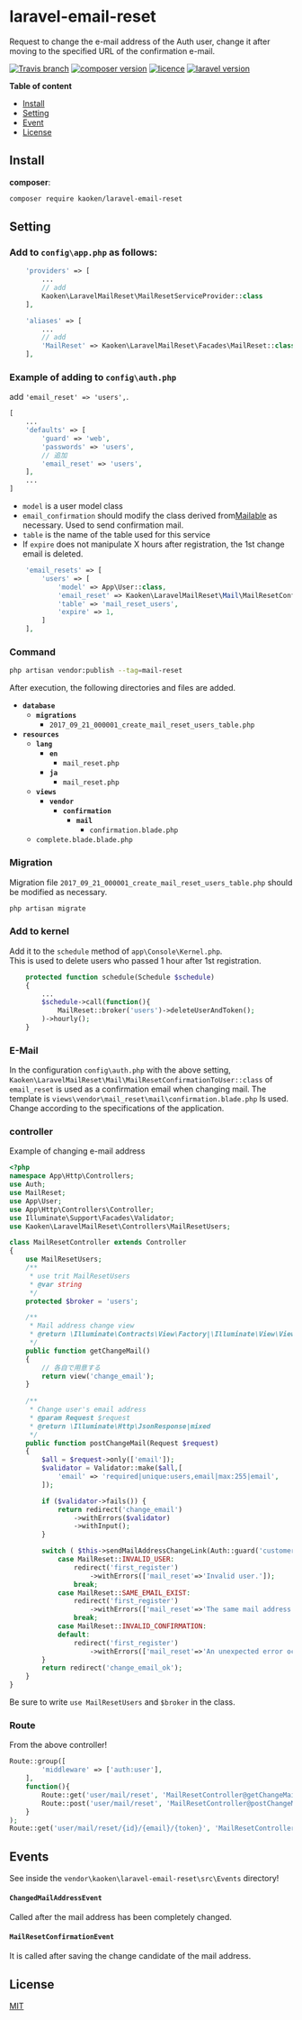 # laravel-email-reset
Request to change the e-mail address of the Auth user, change it after moving to the specified URL of the confirmation e-mail.

[![Travis branch](https://img.shields.io/travis/rust-lang/rust/master.svg)](https://github.com/kaoken/laravel-email-reset)
[![composer version](https://img.shields.io/badge/version-1.0.2-blue.svg)](https://github.com/kaoken/laravel-email-reset)
[![licence](https://img.shields.io/badge/licence-MIT-blue.svg)](https://github.com/kaoken/laravel-email-reset)
[![laravel version](https://img.shields.io/badge/Laravel%20version-≧5.5-red.svg)](https://github.com/kaoken/laravel-email-reset)

__Table of content__

- [Install](#install)
- [Setting](#setting)
- [Event](#event)
- [License](#license)

## Install

**composer**:


```bash
composer require kaoken/laravel-email-reset
```



## Setting

### Add to **`config\app.php`** as follows:

```php
    'providers' => [
        ...
        // add
        Kaoken\LaravelMailReset\MailResetServiceProvider::class
    ],

    'aliases' => [
        ...
        // add
        'MailReset' => Kaoken\LaravelMailReset\Facades\MailReset::class
    ],
```

  
### Example of adding to **`config\auth.php`**
add `'email_reset' => 'users',`.
```php
[
    ...
    'defaults' => [
        'guard' => 'web',
        'passwords' => 'users',
        // 追加
        'email_reset' => 'users',
    ],
    ...
]
```  

- `model` is a user model class
- `email_confirmation` should modify the class derived from[Mailable](https://laravel.com/docs/5.5/mail) as necessary.
Used to send confirmation mail.
- `table` is the name of the table used for this service
- If `expire` does not manipulate X hours after registration, the 1st change email is deleted.

```php
    'email_resets' => [
        'users' => [
            'model' => App\User::class,
            'email_reset' => Kaoken\LaravelMailReset\Mail\MailResetConfirmationToUser::class,
            'table' => 'mail_reset_users',
            'expire' => 1,
        ]
    ],
```


### Command
```bash
php artisan vendor:publish --tag=mail-reset
```
After execution, the following directories and files are added.

* **`database`**
  * **`migrations`**
    * `2017_09_21_000001_create_mail_reset_users_table.php`
* **`resources`**
  * **`lang`**
    * **`en`**
      * `mail_reset.php`
    * **`ja`**
      * `mail_reset.php`
  * **`views`**
    * **`vendor`**
      * **`confirmation`**
        * **`mail`**
          * `confirmation.blade.php`
  * `complete.blade.blade.php`
  
  
       
### Migration
Migration file `2017_09_21_000001_create_mail_reset_users_table.php` should be modified as necessary.

```bash
php artisan migrate
```

### Add to kernel
Add it to the `schedule` method of `app\Console\Kernel.php`.  
This is used to delete users who passed 1 hour after 1st registration.

```php
    protected function schedule(Schedule $schedule)
    {
        ...
        $schedule->call(function(){
            MailReset::broker('users')->deleteUserAndToken();
        )->hourly();
    }
```

### E-Mail
In the configuration `config\auth.php` with the above setting,
`Kaoken\LaravelMailReset\Mail\MailResetConfirmationToUser::class` of `email_reset`
 is used as a confirmation email when changing mail.
The template is `views\vendor\mail_reset\mail\confirmation.blade.php`
Is used. Change according to the specifications of the application.
  
 
### controller
Example of changing e-mail address

 ```php
<?php
 namespace App\Http\Controllers;
 use Auth;
 use MailReset;
 use App\User;
 use App\Http\Controllers\Controller;
 use Illuminate\Support\Facades\Validator;
 use Kaoken\LaravelMailReset\Controllers\MailResetUsers;
 
 class MailResetController extends Controller
 {  
     use MailResetUsers;
     /**
      * use trit MailResetUsers
      * @var string
      */
     protected $broker = 'users';
 
     /**
      * Mail address change view
      * @return \Illuminate\Contracts\View\Factory|\Illuminate\View\View
      */
     public function getChangeMail()
     {
         // 各自で用意する
         return view('change_email');
     }
     
     /**
      * Change user's email address
      * @param Request $request
      * @return \Illuminate\Http\JsonResponse|mixed
      */
     public function postChangeMail(Request $request)
     {
         $all = $request->only(['email']);
         $validator = Validator::make($all,[
             'email' => 'required|unique:users,email|max:255|email',
         ]);
 
         if ($validator->fails()) {
             return redirect('change_email')
                 ->withErrors($validator)
                 ->withInput();
         }
 
         switch ( $this->sendMailAddressChangeLink(Auth::guard('customer')->user()->id, $all['email']) ) {
             case MailReset::INVALID_USER:
                 redirect('first_register')
                     ->withErrors(['mail_reset'=>'Invalid user.']);
                 break;
             case MailReset::SAME_EMAIL_EXIST:
                 redirect('first_register')
                     ->withErrors(['mail_reset'=>'The same mail address already exists.']);
                 break;
             case MailReset::INVALID_CONFIRMATION:
             default:
                 redirect('first_register')
                     ->withErrors(['mail_reset'=>'An unexpected error occurred.']);
         }
         return redirect('change_email_ok');
     }
 }
 ```
Be sure to write `use MailResetUsers` and `$broker` in the class.  

### Route
From the above controller!

```php
Route::group([
        'middleware' => ['auth:user'],
    ],
    function(){
        Route::get('user/mail/reset', 'MailResetController@getChangeMail');
        Route::post('user/mail/reset', 'MailResetController@postChangeMail');
    }
);
Route::get('user/mail/reset/{id}/{email}/{token}', 'MailResetController@getChangeMailAddress');
```

## Events
See inside the `vendor\kaoken\laravel-email-reset\src\Events` directory!

#### `ChangedMailAddressEvent`
Called after the mail address has been completely changed.

#### `MailResetConfirmationEvent`
It is called after saving the change candidate of the mail address.




## License

[MIT](https://github.com/kaoken/laravel-email-reset/blob/master/LICENSE.txt)